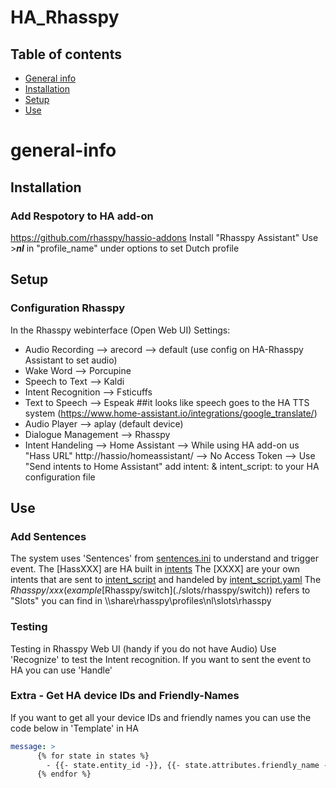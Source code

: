 # HA_Rhasspy
## Table of contents
* [General info](#general-info)
* [Installation](#Installation)
* [Setup](#setup)
* [Use](#use)

# general-info

## Installation
### Add Respotory to HA add-on
https://github.com/rhasspy/hassio-addons
Install "Rhasspy Assistant"
Use >***nl*** in "profile_name" under options to set Dutch profile

## Setup
### Configuration Rhasspy
In the Rhasspy webinterface (Open Web UI)
Settings:
- Audio Recording --> arecord --> default (use config on HA-Rhasspy Assistant to set audio)
- Wake Word --> Porcupine
- Speech to Text --> Kaldi
- Intent Recognition --> Fsticuffs
- Text to Speech --> Espeak ##it looks like speech goes to the HA TTS system (https://www.home-assistant.io/integrations/google_translate/)
- Audio Player --> aplay (default device)
- Dialogue Management --> Rhasspy
- Intent Handeling --> Home Assistant 
--> While using HA add-on us "Hass URL" http://hassio/homeassistant/
--> No Access Token
--> Use "Send intents to Home Assistant" add intent: & intent_script: to your HA configuration file

## Use
### Add Sentences
The system uses 'Sentences' from [sentences.ini](./sentences.ini) to understand and trigger event. 
The [HassXXX] are HA built in [intents](https://developers.home-assistant.io/docs/intent_builtin)
The [XXXX] are your own intents that are sent to [intent_script](https://www.home-assistant.io/integrations/intent_script ) and handeled by [intent_script.yaml](./intent_script.yaml)
The $Rhasspy/xxx (example  [$Rhasspy/switch](./slots/rhasspy/switch))  refers to "Slots" you can find in \\<internal IP>\share\rhasspy\profiles\nl\slots\rhasspy

### Testing
Testing in Rhasspy Web UI (handy if you do not have Audio)
Use 'Recognize' to test the Intent recognition. If you want to sent the event to HA you can use 'Handle'

### Extra - Get HA device IDs and Friendly-Names
If you want to get all your device IDs and friendly names you can use the code below in 'Template' in HA

  ```YAML
  message: >
        {% for state in states %}
          - {{- state.entity_id -}}, {{- state.attributes.friendly_name -}}
        {% endfor %}
  ```
